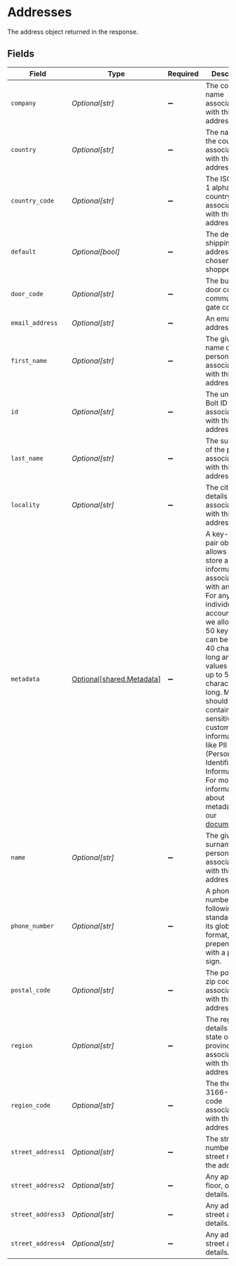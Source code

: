 # Addresses

The address object returned in the response.


## Fields

| Field                                                                                                                                                                                                                                                                                                                                                                                                                                                                                             | Type                                                                                                                                                                                                                                                                                                                                                                                                                                                                                              | Required                                                                                                                                                                                                                                                                                                                                                                                                                                                                                          | Description                                                                                                                                                                                                                                                                                                                                                                                                                                                                                       | Example                                                                                                                                                                                                                                                                                                                                                                                                                                                                                           |
| ------------------------------------------------------------------------------------------------------------------------------------------------------------------------------------------------------------------------------------------------------------------------------------------------------------------------------------------------------------------------------------------------------------------------------------------------------------------------------------------------- | ------------------------------------------------------------------------------------------------------------------------------------------------------------------------------------------------------------------------------------------------------------------------------------------------------------------------------------------------------------------------------------------------------------------------------------------------------------------------------------------------- | ------------------------------------------------------------------------------------------------------------------------------------------------------------------------------------------------------------------------------------------------------------------------------------------------------------------------------------------------------------------------------------------------------------------------------------------------------------------------------------------------- | ------------------------------------------------------------------------------------------------------------------------------------------------------------------------------------------------------------------------------------------------------------------------------------------------------------------------------------------------------------------------------------------------------------------------------------------------------------------------------------------------- | ------------------------------------------------------------------------------------------------------------------------------------------------------------------------------------------------------------------------------------------------------------------------------------------------------------------------------------------------------------------------------------------------------------------------------------------------------------------------------------------------- |
| `company`                                                                                                                                                                                                                                                                                                                                                                                                                                                                                         | *Optional[str]*                                                                                                                                                                                                                                                                                                                                                                                                                                                                                   | :heavy_minus_sign:                                                                                                                                                                                                                                                                                                                                                                                                                                                                                | The company name associated with this address.                                                                                                                                                                                                                                                                                                                                                                                                                                                    | Bolt                                                                                                                                                                                                                                                                                                                                                                                                                                                                                              |
| `country`                                                                                                                                                                                                                                                                                                                                                                                                                                                                                         | *Optional[str]*                                                                                                                                                                                                                                                                                                                                                                                                                                                                                   | :heavy_minus_sign:                                                                                                                                                                                                                                                                                                                                                                                                                                                                                | The name of the country associated with this address.                                                                                                                                                                                                                                                                                                                                                                                                                                             | United States                                                                                                                                                                                                                                                                                                                                                                                                                                                                                     |
| `country_code`                                                                                                                                                                                                                                                                                                                                                                                                                                                                                    | *Optional[str]*                                                                                                                                                                                                                                                                                                                                                                                                                                                                                   | :heavy_minus_sign:                                                                                                                                                                                                                                                                                                                                                                                                                                                                                | The ISO 3166-1 alpha-2 country code associated with this address.                                                                                                                                                                                                                                                                                                                                                                                                                                 | US                                                                                                                                                                                                                                                                                                                                                                                                                                                                                                |
| `default`                                                                                                                                                                                                                                                                                                                                                                                                                                                                                         | *Optional[bool]*                                                                                                                                                                                                                                                                                                                                                                                                                                                                                  | :heavy_minus_sign:                                                                                                                                                                                                                                                                                                                                                                                                                                                                                | The default shipping address chosen by the shopper.                                                                                                                                                                                                                                                                                                                                                                                                                                               |                                                                                                                                                                                                                                                                                                                                                                                                                                                                                                   |
| `door_code`                                                                                                                                                                                                                                                                                                                                                                                                                                                                                       | *Optional[str]*                                                                                                                                                                                                                                                                                                                                                                                                                                                                                   | :heavy_minus_sign:                                                                                                                                                                                                                                                                                                                                                                                                                                                                                | The building door code or community gate code.                                                                                                                                                                                                                                                                                                                                                                                                                                                    | 123456                                                                                                                                                                                                                                                                                                                                                                                                                                                                                            |
| `email_address`                                                                                                                                                                                                                                                                                                                                                                                                                                                                                   | *Optional[str]*                                                                                                                                                                                                                                                                                                                                                                                                                                                                                   | :heavy_minus_sign:                                                                                                                                                                                                                                                                                                                                                                                                                                                                                | An email address.                                                                                                                                                                                                                                                                                                                                                                                                                                                                                 | alan.watts@example.com                                                                                                                                                                                                                                                                                                                                                                                                                                                                            |
| `first_name`                                                                                                                                                                                                                                                                                                                                                                                                                                                                                      | *Optional[str]*                                                                                                                                                                                                                                                                                                                                                                                                                                                                                   | :heavy_minus_sign:                                                                                                                                                                                                                                                                                                                                                                                                                                                                                | The given name of the person associated with this address.                                                                                                                                                                                                                                                                                                                                                                                                                                        | Alan                                                                                                                                                                                                                                                                                                                                                                                                                                                                                              |
| `id`                                                                                                                                                                                                                                                                                                                                                                                                                                                                                              | *Optional[str]*                                                                                                                                                                                                                                                                                                                                                                                                                                                                                   | :heavy_minus_sign:                                                                                                                                                                                                                                                                                                                                                                                                                                                                                | The unique Bolt ID associated with this address.                                                                                                                                                                                                                                                                                                                                                                                                                                                  |                                                                                                                                                                                                                                                                                                                                                                                                                                                                                                   |
| `last_name`                                                                                                                                                                                                                                                                                                                                                                                                                                                                                       | *Optional[str]*                                                                                                                                                                                                                                                                                                                                                                                                                                                                                   | :heavy_minus_sign:                                                                                                                                                                                                                                                                                                                                                                                                                                                                                | The surname of the person associated with this address.                                                                                                                                                                                                                                                                                                                                                                                                                                           | Watts                                                                                                                                                                                                                                                                                                                                                                                                                                                                                             |
| `locality`                                                                                                                                                                                                                                                                                                                                                                                                                                                                                        | *Optional[str]*                                                                                                                                                                                                                                                                                                                                                                                                                                                                                   | :heavy_minus_sign:                                                                                                                                                                                                                                                                                                                                                                                                                                                                                | The city name details associated with this address.                                                                                                                                                                                                                                                                                                                                                                                                                                               | Brooklyn                                                                                                                                                                                                                                                                                                                                                                                                                                                                                          |
| `metadata`                                                                                                                                                                                                                                                                                                                                                                                                                                                                                        | [Optional[shared.Metadata]](../../models/shared/metadata.md)                                                                                                                                                                                                                                                                                                                                                                                                                                      | :heavy_minus_sign:                                                                                                                                                                                                                                                                                                                                                                                                                                                                                | A key-value pair object that allows users to store arbitrary information associated with an object.  For any individual account object, we allow up to 50 keys. Keys can be up to 40 characters long and values can be up to 500 characters long.  Metadata should not contain any sensitive customer information, like PII (Personally Identifiable Information). For more information about metadata, see our [documentation](https://help.bolt.com/developers/references/embedded-metadata/).<br/> | {"customer_id":234}                                                                                                                                                                                                                                                                                                                                                                                                                                                                               |
| `name`                                                                                                                                                                                                                                                                                                                                                                                                                                                                                            | *Optional[str]*                                                                                                                                                                                                                                                                                                                                                                                                                                                                                   | :heavy_minus_sign:                                                                                                                                                                                                                                                                                                                                                                                                                                                                                | The given and surname of the person associated with this address.                                                                                                                                                                                                                                                                                                                                                                                                                                 | Alan Watts                                                                                                                                                                                                                                                                                                                                                                                                                                                                                        |
| `phone_number`                                                                                                                                                                                                                                                                                                                                                                                                                                                                                    | *Optional[str]*                                                                                                                                                                                                                                                                                                                                                                                                                                                                                   | :heavy_minus_sign:                                                                                                                                                                                                                                                                                                                                                                                                                                                                                | A phone number following E164 standards, in its globalized format, i.e. prepended with a plus sign.                                                                                                                                                                                                                                                                                                                                                                                               | +12125550199                                                                                                                                                                                                                                                                                                                                                                                                                                                                                      |
| `postal_code`                                                                                                                                                                                                                                                                                                                                                                                                                                                                                     | *Optional[str]*                                                                                                                                                                                                                                                                                                                                                                                                                                                                                   | :heavy_minus_sign:                                                                                                                                                                                                                                                                                                                                                                                                                                                                                | The postal or zip code associated with this address.                                                                                                                                                                                                                                                                                                                                                                                                                                              | 10044                                                                                                                                                                                                                                                                                                                                                                                                                                                                                             |
| `region`                                                                                                                                                                                                                                                                                                                                                                                                                                                                                          | *Optional[str]*                                                                                                                                                                                                                                                                                                                                                                                                                                                                                   | :heavy_minus_sign:                                                                                                                                                                                                                                                                                                                                                                                                                                                                                | The region details such as state or province associated with this address.                                                                                                                                                                                                                                                                                                                                                                                                                        | NY                                                                                                                                                                                                                                                                                                                                                                                                                                                                                                |
| `region_code`                                                                                                                                                                                                                                                                                                                                                                                                                                                                                     | *Optional[str]*                                                                                                                                                                                                                                                                                                                                                                                                                                                                                   | :heavy_minus_sign:                                                                                                                                                                                                                                                                                                                                                                                                                                                                                | The the ISO 3166-2 region code associated with this address.                                                                                                                                                                                                                                                                                                                                                                                                                                      | NY                                                                                                                                                                                                                                                                                                                                                                                                                                                                                                |
| `street_address1`                                                                                                                                                                                                                                                                                                                                                                                                                                                                                 | *Optional[str]*                                                                                                                                                                                                                                                                                                                                                                                                                                                                                   | :heavy_minus_sign:                                                                                                                                                                                                                                                                                                                                                                                                                                                                                | The street number and street name of the address.                                                                                                                                                                                                                                                                                                                                                                                                                                                 | 888 main street                                                                                                                                                                                                                                                                                                                                                                                                                                                                                   |
| `street_address2`                                                                                                                                                                                                                                                                                                                                                                                                                                                                                 | *Optional[str]*                                                                                                                                                                                                                                                                                                                                                                                                                                                                                   | :heavy_minus_sign:                                                                                                                                                                                                                                                                                                                                                                                                                                                                                | Any apartment, floor, or unit details.                                                                                                                                                                                                                                                                                                                                                                                                                                                            | apt 3021                                                                                                                                                                                                                                                                                                                                                                                                                                                                                          |
| `street_address3`                                                                                                                                                                                                                                                                                                                                                                                                                                                                                 | *Optional[str]*                                                                                                                                                                                                                                                                                                                                                                                                                                                                                   | :heavy_minus_sign:                                                                                                                                                                                                                                                                                                                                                                                                                                                                                | Any additional street address details.                                                                                                                                                                                                                                                                                                                                                                                                                                                            | c/o Alicia Watts                                                                                                                                                                                                                                                                                                                                                                                                                                                                                  |
| `street_address4`                                                                                                                                                                                                                                                                                                                                                                                                                                                                                 | *Optional[str]*                                                                                                                                                                                                                                                                                                                                                                                                                                                                                   | :heavy_minus_sign:                                                                                                                                                                                                                                                                                                                                                                                                                                                                                | Any additional street address details.                                                                                                                                                                                                                                                                                                                                                                                                                                                            | Bridge Street Apartment Building B                                                                                                                                                                                                                                                                                                                                                                                                                                                                |